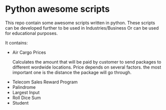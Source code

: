 <h1> Python awesome scripts </h1>

This repo contain some awesome scripts written in python. These scripts can be developed further to be used in Industries/Business Or can be used for educational purposes.

It contains:
<ul> 
  <li>Air Cargo Prices</li>
  <p>Calculates the amount that will be paid by customer to send packages to different wordwide locations. Price depends on several factors. the most important one is the distance the package will go through.</p>
   <li>Telecom Sales Reward Program</li>
   <li>Palindrome</li>
   <li>Largest Input</li>
   <li>Roll Dice Sum</li>
   <li>Student</li>
</ul>


